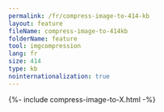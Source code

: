 ```yaml
---
permalink: /fr/compress-image-to-414-kb
layout: feature
fileName: compress-image-to-414kb
folderName: feature
tool: imgcompression
lang: fr
size: 414
type: kb
nointernationalization: true
---
```

{%- include compress-image-to-X.html -%}
      